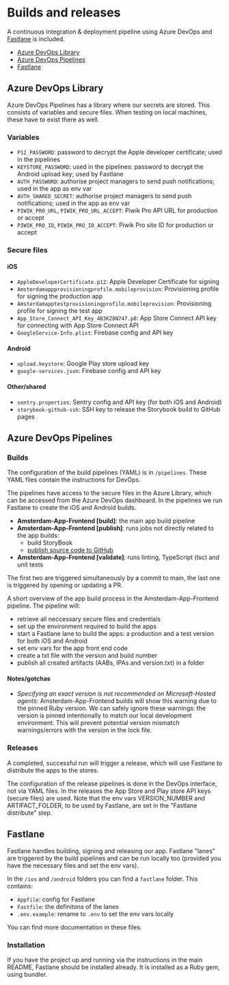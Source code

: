 # Builds and releases

A continuous integration & deployment pipeline using Azure DevOps and [Fastlane](https://fastlane.tools/) is included.

- [Azure DevOps Library](#library)
- [Azure DevOps Pipelines](#pipelines)
- [Fastlane](#fastlane)


## <a id="library"></a>Azure DevOps Library

Azure DevOps Pipelines has a library where our secrets are stored. This consists of variables and secure files. When testing on local machines, these have to exist there as well.

### Variables

- `P12_PASSWORD`: password to decrypt the Apple developer certificate; used in the pipelines
- `KEYSTORE_PASSWORD`: used in the pipelines: password to decrypt the Android upload key; used by Fastlane
- `AUTH_PASSWORD`: authorise project managers to send push notifications; used in the app as env var
- `AUTH_SHARED_SECRET`: authorise project managers to send push notifications; used in the app as env var
- `PIWIK_PRO_URL`, `PIWIK_PRO_URL_ACCEPT`: Piwik Pro API URL for production or accept
- `PIWIK_PRO_ID`, `PIWIK_PRO_ID_ACCEPT`: Piwik Pro site ID for production or accept


### Secure files

#### iOS
- `AppleDeveloperCertificate.p12`: Apple Developer Certificate for signing
- `Amsterdamappprovisioningprofile.mobileprovision`: Provisioning profile for signing the production app
- `Amsterdamapptestprovisioningprofile.mobileprovision`: Provisioning profile for signing the test app
- `App_Store_Connect_API_Key_4B3KZ8N747.p8`: App Store Connect API key for connecting with App Store Connect API
- `GoogleService-Info.plist`: Firebase config and API key

#### Android
- `upload.keystore`: Google Play store upload key
- `google-services.json`: Firebase config and API key

#### Other/shared
- `sentry.properties`: Sentry config and API key (for both iOS and Android)
- `storybook-github-ssh`: SSH key to release the Storybook build to GitHub pages

## <a id="pipelines"></a>Azure DevOps Pipelines

### Builds

The configuration of the build pipelines (YAML) is in `/pipelines`. These YAML files contain the instructions for DevOps.

The pipelines have access to the secure files in the Azure Library, which can be accessed from the Azure DevOps dashboard. In the pipelines we run Fastlane to create the iOS and Android builds.

- **Amsterdam-App-Frontend [build]**: the main app build pipeline
- **Amsterdam-App-Frontend [publish]**: runs jobs not directly related to the app builds:
  - build StoryBook
  - [publish source code to GitHub](./push-code-to-github.md)
- **Amsterdam-App-Frontend [validate]**: runs linting, TypeScript (tsc) and unit tests

The first two are triggered simultaneously by a commit to main, the last one is triggered by opening or updating a PR.

A short overview of the app build process in the Amsterdam-App-Frontend pipeline. The pipeline will:

- retrieve all neccessary secure files and credentials
- set up the environment required to build the apps
- start a Fastlane lane to build the apps: a production and a test version for both iOS and Android
- set env vars for the app front end code
- create a txt file with the version and build number
- publish all created artifacts (AABs, IPAs and version.txt) in a folder

#### Notes/gotchas

- *Specifying an exact version is not recommended on Microsoft-Hosted agents*: Amsterdam-App-Frontend builds will show this warning due to the pinned Ruby version. We can safely ignore these warnings: the version is pinned intentionally to match our local development environment. This will prevent potential version mismatch warnings/errors with the version in the lock file.

### Releases

A completed, successful run will trigger a release, which will use Fastlane to distribute the apps to the stores.

The configuration of the release pipelines is done in the DevOps interface, not via YAML files. In the releases the App Store and Play store API keys (secure files) are used. Note that the env vars VERSION_NUMBER and ARTIFACT_FOLDER, to be used by Fastlane, are set in the "Fastlane distribute" step.

## <a id="fastlane"></a>Fastlane

Fastlane handles building, signing and releasing our app. Fastlane "lanes" are triggered by the build pipelines and can be run locally too (provided you have the necessary files and set the env vars).

In the `/ios` and `/android` folders you can find a `fastlane` folder. This contains:
- `Appfile`: config for Fastlane
- `Fastfile`: the definitons of the lanes
- `.env.example`: rename to `.env` to set the env vars locally

You can find more documentation in these files.

### Installation

If you have the project up and running via the instructions in the main README, Fastlane should be installed already. It is installed as a Ruby gem, using bundler.